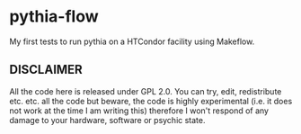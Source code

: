 # pythia-flow
My first tests to run pythia on a HTCondor facility using Makeflow.

## DISCLAIMER
All the code here is released under GPL 2.0. You can try, edit, redistribute etc. etc. all the 
code but beware, the code is highly experimental (i.e. it does not work at the time I am writing this) 
therefore I won't respond of any damage to your hardware, software or psychic state.
